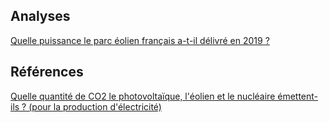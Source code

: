 ## Analyses

[Quelle puissance le parc éolien français a-t-il délivré en 2019 ?](pages/eolien_2019.md)

## Références

[Quelle quantité de CO2 le photovoltaïque, l'éolien et le nucléaire émettent-ils ? (pour la production d'électricité)](pages/co2_solaire_eolien_nucleaire.md)
